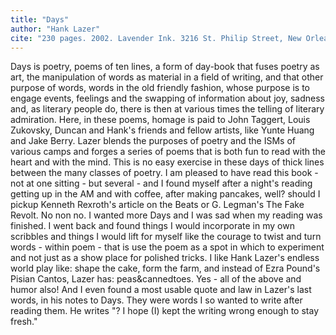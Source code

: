 ```yaml
---
title: "Days"
author: "Hank Lazer"
cite: "230 pages. 2002. Lavender Ink. 3216 St. Philip Street, New Orleans, LA 70119. "
---
```


Days is poetry, poems of ten lines, a form of day-book that fuses poetry as art, the manipulation of words as material in a field of writing, and that other purpose of words, words in the old friendly fashion, whose purpose is to engage events, feelings and the swapping of information about joy, sadness and, as literary people do, there is then at various times the telling of literary admiration. Here, in these poems, homage is paid to John Taggert, Louis Zukovsky, Duncan and Hank's friends and fellow artists, like Yunte Huang and Jake Berry. Lazer blends the purposes of poetry and the ISMs of various camps and forges a series of poems that is both fun to read with the heart and with the mind. This is no easy exercise in these days of thick lines between the many classes of poetry. I am pleased to have read this book - not at one sitting - but several - and I found myself after a night's reading getting up in the AM and with coffee, after making pancakes, well? should I pickup Kenneth Rexroth's article on the Beats or G. Legman's The Fake Revolt. No non no. I wanted more Days and I was sad when my reading was finished. I went back and found things I would incorporate in my own scribbles and things I would lift for myself like the courage to twist and turn words - within poem - that is use the poem as a spot in which to experiment and not just as a show place for polished tricks. I like Hank Lazer's endless world play like: shape the cake, form the farm, and instead of Ezra Pound's Pisian Cantos, Lazer has: peas&cannedtoes. Yes - all of the above and humor also! And I even found a most usable quote and law in Lazer's last words, in his notes to Days. They were words I so wanted to write after reading them. He writes "? I hope (I) kept the writing wrong enough to stay fresh."
